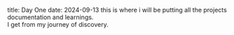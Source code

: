 title: Day One
date: 2024-09-13
this is where i will be putting all the projects documentation and learnings.</br> I get from my journey of discovery.


